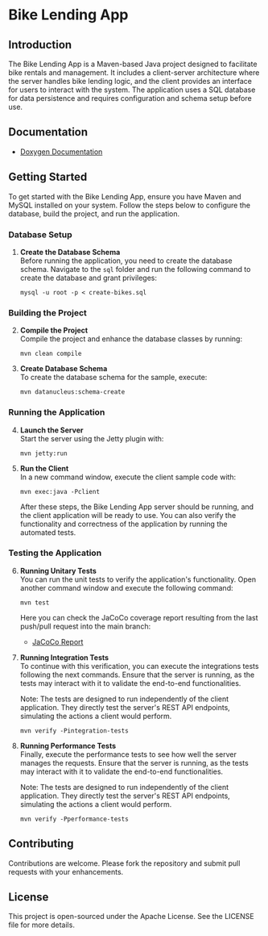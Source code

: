# Bike Lending App

## Introduction

The Bike Lending App is a Maven-based Java project designed to facilitate bike rentals and management. It includes a client-server architecture where the server handles bike lending logic, and the client provides an interface for users to interact with the system. The application uses a SQL database for data persistence and requires configuration and schema setup before use.

## Documentation

- [Doxygen Documentation](https://bspq23-24.github.io/BSPQ23-E2/doxygen)

## Getting Started

To get started with the Bike Lending App, ensure you have Maven and MySQL installed on your system. Follow the steps below to configure the database, build the project, and run the application.

### Database Setup

1. **Create the Database Schema**  
   Before running the application, you need to create the database schema. Navigate to the `sql` folder and run the following command to create the database and grant privileges:

   ```shell
   mysql -u root -p < create-bikes.sql
   ```

### Building the Project

2. **Compile the Project**  
   Compile the project and enhance the database classes by running:

   ```shell
   mvn clean compile
   ```

3. **Create Database Schema**  
   To create the database schema for the sample, execute:

   ```shell
   mvn datanucleus:schema-create
   ```

### Running the Application

4. **Launch the Server**  
   Start the server using the Jetty plugin with:

   ```shell
   mvn jetty:run
   ```

5. **Run the Client**  
   In a new command window, execute the client sample code with:

   ```shell
   mvn exec:java -Pclient
   ```

   After these steps, the Bike Lending App server should be running, and the client application will be ready to use. You can also verify the functionality and correctness of the application by running the automated tests.

### Testing the Application

6. **Running Unitary Tests**  
   You can run the unit tests to verify the application's functionality. Open another command window and execute the following command:

   ```shell
   mvn test
   ```

   Here you can check the JaCoCo coverage report resulting from the last push/pull request into the main branch:
   - [JaCoCo Report](https://bspq23-24.github.io/BSPQ23-E2/jacoco/)

8. **Running Integration Tests**  
   To continue with this verification, you can execute the integrations tests following the next commands. Ensure that the server is running, as the tests may interact with it to validate the end-to-end functionalities.

   Note: The tests are designed to run independently of the client application. They directly test the server's REST API endpoints, simulating the actions a client would perform.

   ```shell
   mvn verify -Pintegration-tests
   ```

7. **Running Performance Tests**  
   Finally, execute the performance tests to see how well the server manages the requests. Ensure that the server is running, as the tests may interact with it to validate the end-to-end functionalities.

   Note: The tests are designed to run independently of the client application. They directly test the server's REST API endpoints, simulating the actions a client would perform.

   ```shell
   mvn verify -Pperformance-tests
   ```
   
## Contributing

Contributions are welcome. Please fork the repository and submit pull requests with your enhancements.

## License

This project is open-sourced under the Apache License. See the LICENSE file for more details.
